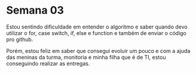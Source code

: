 # Semana 03

Estou sentindo dificuldade em entender o algoritmo e saber quando devo utilizar o for, case switch, if, else e function e também de enviar o código pro github.

Porém, estou feliz em saber que consegui evoluir um pouco e com a ajuda das meninas da turma, monitoria e minha filha que é de TI, estou conseguindo realizar as entregas.